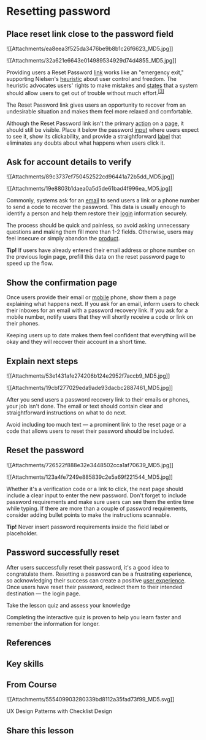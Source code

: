 # Resetting password
## Place reset link close to the password field

![[Attachments/ea8eea3f525da3476be9b8b1c26f6623_MD5.jpg]]

![[Attachments/32a621e6643e014989534929d74d4855_MD5.jpg]]

Providing users a Reset Password [link](https://app.uxcel.com/glossary/links) works like an "emergency exit," supporting Nielsen's [heuristic](https://app.uxcel.com/glossary/heuristics) about user control and freedom. The heuristic advocates users' rights to make mistakes and [states](https://app.uxcel.com/glossary/states) that a system should allow users to get out of trouble without much effort.<sup><a href="moz-extension://1fff0f8b-616f-485f-8cf3-32584a1a9298/#anchor-3" rel="noopener noreferrer" applinkanchor="">[3]</a></sup>

The Reset Password link gives users an opportunity to recover from an undesirable situation and makes them feel more relaxed and comfortable. 

Although the Reset Password link isn't the primary [action](https://app.uxcel.com/glossary/actions) on a [page](https://app.uxcel.com/glossary/pages), it should still be visible. Place it below the password [input](https://app.uxcel.com/glossary/inputs) where users expect to see it, show its clickability, and provide a straightforward [label](https://app.uxcel.com/glossary/labels) that eliminates any doubts about what happens when users click it.

## Ask for account details to verify

![[Attachments/89c3737ef750452522cd96441a72b5dd_MD5.jpg]]

![[Attachments/19e8803b1daea0a5d5de61bad4f996ea_MD5.jpg]]

Commonly, systems ask for an [email](https://app.uxcel.com/glossary/email) to send users a link or a phone number to send a code to recover the password. This data is usually enough to identify a person and help them restore their [login](https://app.uxcel.com/glossary/login) information securely.

The process should be quick and painless, so avoid asking unnecessary questions and making them fill more than 1-2 fields. Otherwise, users may feel insecure or simply abandon the [product](https://app.uxcel.com/glossary/product).

**Tip!** If users have already entered their email address or phone number on the previous login page, prefill this data on the reset password page to speed up the flow.

## Show the confirmation page

Once users provide their email or [mobile](https://app.uxcel.com/glossary/mobile) phone, show them a page explaining what happens next. If you ask for an email, inform users to check their inboxes for an email with a password recovery link. If you ask for a mobile number, notify users that they will shortly receive a code or link on their phones.

Keeping users up to date makes them feel confident that everything will be okay and they will recover their account in a short time.

## Explain next steps

![[Attachments/53e1431afe274206b124e2952f7accb9_MD5.jpg]]

![[Attachments/19cbf277029eda9ade93dacbc2887461_MD5.jpg]]

After you send users a password recovery link to their emails or phones, your job isn't done. The email or text should contain clear and straightforward instructions on what to do next.

Avoid including too much text — a prominent link to the reset page or a code that allows users to reset their password should be included.

## Reset the password

![[Attachments/726522f888e32e3448502cca1af70639_MD5.jpg]]

![[Attachments/123a4fe7249e885839c2e5a69f221544_MD5.jpg]]

Whether it's a verification code or a link to click, the next page should include a clear input to enter the new password. Don't forget to include password requirements and make sure users can see them the entire time while typing. If there are more than a couple of password requirements, consider adding bullet points to make the instructions scannable.

**Tip!** Never insert password requirements inside the field label or placeholder. 

## Password successfully reset

After users successfully reset their password, it's a good idea to congratulate them. Resetting a password can be a frustrating experience, so acknowledging their success can create a positive [user experience](https://app.uxcel.com/glossary/user-experience). Once users have reset their password, redirect them to their intended destination — the login page.

Take the lesson quiz and assess your knowledge

Completing the interactive quiz is proven to help you learn faster and remember the information for longer.

## References

## Key skills

## From Course

![[Attachments/555409903280339bd8112a35fad73f99_MD5.svg]]

UX Design Patterns with Checklist Design

## Share this lesson
